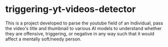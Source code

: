 # triggering-yt-videos-detector
This is a project developed to parse the youtube field of an Individual, pass the video's title and thumbnail to various AI models to understand whether they are offensive, triggering, or negative in any way such that it would affect a mentally soft/needy person.
